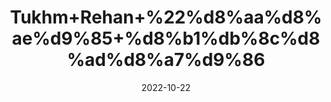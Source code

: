 ---
title: 'Tukhm+Rehan+%22%d8%aa%d8%ae%d9%85+%d8%b1%db%8c%d8%ad%d8%a7%d9%86'
date: '2022-10-22' 
metatag: '' 
inventory: '0' 
draft: false 
# meta description 
shortDescripton: 'Ocimum+Basil+Seeds%22+It+reduces+Body+Heat+and+treats+Acidity+and+Heartburn.'
description: 'Seed+%d8%aa%d8%ae%d9%85++%d8%a8%db%8c%d8%ac'
longdescription: ''
featured: True
# product Price
price: '70.0'
# Product Short Description
shortDescription: 'Ocimum+Basil+Seeds%22+It+reduces+Body+Heat+and+treats+Acidity+and+Heartburn.'
productID: 'CC06054D-982A-ED11-9968-005056B3A416'
type: 'products'
category: 'Seed+%d8%aa%d8%ae%d9%85++%d8%a8%db%8c%d8%ac' 
thumnailproduct: 'https://eraconnect.blob.core.windows.net/product-images/aminsaddiquidawakhana/CC06054D-982A-ED11-9968-005056B3A416.webp' 
images:
  - image: 'https://eraconnect.blob.core.windows.net/product-images/aminsaddiquidawakhana/CC06054D-982A-ED11-9968-005056B3A416.webp'  
Variants:
---